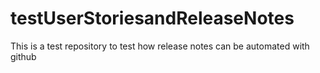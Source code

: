 # testUserStoriesandReleaseNotes
This is a test repository to test how release notes can be automated with github
